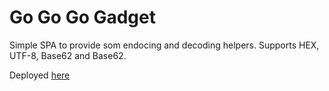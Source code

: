 # Go Go Go Gadget
Simple SPA to provide som endocing and decoding helpers. Supports HEX, UTF-8, Base62 and Base62.

Deployed [here](https://gogogogadget.herokuapp.com/) 
